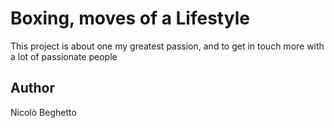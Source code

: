 # Boxing, moves of a Lifestyle

This project is about one my greatest passion, and to get in touch more with a lot of passionate people

## Author 

Nicolò Beghetto